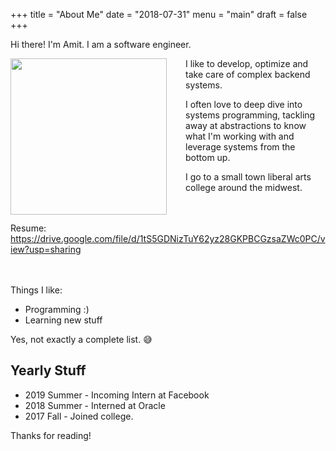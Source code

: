 +++
title = "About Me"
date = "2018-07-31"
menu = "main"
draft = false
+++

Hi there! I'm Amit. I am a software engineer.

<img style="float: left;margin-right:30px;" src="https://i.ibb.co/X8BKXWt/profile-zoom-2x.jpg" width="250">
I like to develop, optimize and take care of complex backend systems.

I often love to deep dive into systems programming, tackling away at abstractions to know what I'm working with and leverage systems from the bottom up.


I go to a small town liberal arts college around the midwest. 

<br /><br />
Resume: https://drive.google.com/file/d/1tS5GDNizTuY62yz28GKPBCGzsaZWc0PC/view?usp=sharing

<br/><br />
Things I like:

* Programming :)
* Learning new stuff

Yes, not exactly a complete list. :sweat_smile:



## Yearly Stuff

* 2019 Summer   - Incoming Intern at Facebook
* 2018 Summer   - Interned at Oracle
* 2017 Fall     - Joined college.


Thanks for reading!
